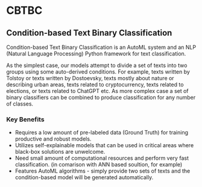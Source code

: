 # CBTBC
## Condition-based Text Binary Classification
Condition-based Text Binary Classification is an AutoML system and an NLP (Natural Language Processing) Python framework for text classification.

As the simplest case, our models attempt to divide a set of texts into two groups using some auto-derived conditions. For example, texts written by Tolstoy or texts written by Dostoevsky, texts mostly about nature or describing urban areas, texts related to cryptocurrency, texts related to elections, or texts related to ChatGPT etc. 
As more complex case a set of binary classifiers can be combined to produce classification for any number of classes.

### Key Benefits
* Requires a low amount of pre-labeled data (Ground Truth) for training productive and robust models.
* Utilizes self-explainable models that can be used in critical areas where black-box solutions are unwelcome.
* Need small amount of computational resources and perform very fast classification. (in comarison with ANN based soultion, for example) 
* Features AutoML algorithms - simply provide two sets of texts and the condition-based model will be generated automatically.
